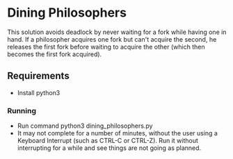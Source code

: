 # Dining Philosophers

This solution avoids deadlock by never waiting for a fork while having one in hand. If a philosopher acquires one fork but can't acquire the second, he releases the first fork before waiting to acquire the other (which then becomes the first fork acquired).

## Requirements

- Install python3

### Running

* Run command python3 dining_philosophers.py
* It may not complete for a number of minutes, without the user using a Keyboard Interrupt (such as CTRL-C or CTRL-Z). Run it without interrupting for a while and see things are not going as planned.


